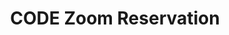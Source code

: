 ---
title: CODE Zoom Reservation
redirect_to: https://docs.google.com/spreadsheets/d/16cP7e9kliWNL-gWjjZB20lViU3O2Wf-nfhA1I4BqxXQ/edit?usp=sharing
redirect_from: 
  - /ZoomReservation
  - /zoomreservation
---